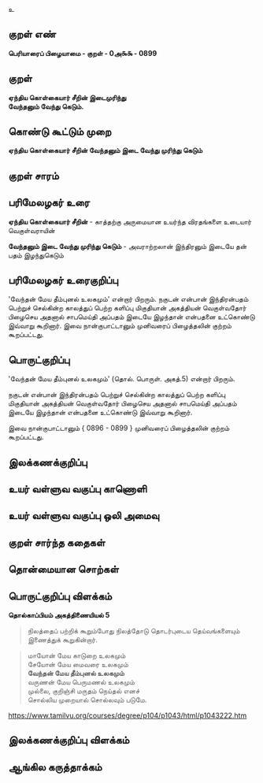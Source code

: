 உ

## குறள் எண் 

**பெரியாரைப் பிழையாமை - குறள் - 0அ௯௯ - 0899**

## குறள் 

**ஏந்திய கொள்கையார் சீறின் இடைமுரிந்து  
வேந்தனும் வேந்து கெடும்.**

## கொண்டு கூட்டும் முறை

**ஏந்திய கொள்கையார் சீறின் வேந்தனும் இடை வேந்து முரிந்து கெடும்**

## குறள் சாரம் 


## பரிமேலழகர் உரை

**ஏந்திய கொள்கையார் சீறின்** - காத்தற்கு அருமையான உயர்ந்த விரதங்களை உடையார் வெகுள்வராயின் 

**வேந்தனும் இடை வேந்து முரிந்து கெடும்** - அவராற்றலான் இந்திரனும் இடையே தன் பதம் இழந்துகெடும் 

## பரிமேலழகர் உரைகுறிப்பு   

'வேந்தன் மேய தீம்புனல் உலகமும்' என்றார் பிறரும். நகுடன் என்பான் இந்திரன்பதம் பெற்றுச் செல்கின்ற காலத்துப் பெற்ற களிப்பு மிகுதியான் அகத்தியன் வெகுள்வதோர் பிழைசெய அதனால் சாபமெய்தி அப்பதம் இடையே இழந்தான் என்பதனை உட்கொண்டு இவ்வாறு கூறினார். இவை நான்குபாட்டானும் முனிவரைப் பிழைத்தலின் குற்றம் கூறப்பட்டது.

## பொருட்குறிப்பு 

'வேந்தன் மேய தீம்புனல் உலகமும்' (தொல். பொருள். அகத்.5) என்றார் பிறரும். 

நகுடன் என்பான் இந்திரன்பதம் பெற்றுச் செல்கின்ற காலத்துப் பெற்ற களிப்பு மிகுதியான் அகத்தியன் வெகுள்வதோர் பிழைசெய அதனால் சாபமெய்தி அப்பதம் இடையே இழந்தான் என்பதனை உட்கொண்டு இவ்வாறு கூறினார். 

இவை நான்குபாட்டானும் { 0896 - 0899 }  முனிவரைப் பிழைத்தலின் குற்றம் கூறப்பட்டது. 

## இலக்கணக்குறிப்பு  


## உயர் வள்ளுவ வகுப்பு காணொளி


## உயர் வள்ளுவ வகுப்பு ஒலி அமைவு 

 
## குறள் சார்ந்த கதைகள் 


## தொன்மையான சொற்கள்


## பொருட்குறிப்பு விளக்கம்

**தொல்காப்பியம் அகத்திணையியல் 5**

>நிலத்தைப் பற்றிக் கூறும்போது நிலத்தோடு தொடர்புடைய தெய்வங்களையும் இணைத்துக் கூறுகின்றார்.

>மாயோன் மேய காடுறை உலகமும்  
>சேயோன் மேய மைவரை உலகமும்  
>**வேந்தன் மேய தீம்புனல் உலகமும்**  
>வருணன் மேய பெருமணல் உலகமும்  
>முல்லை, குறிஞ்சி மருதம் நெய்தல் எனச்  
>சொல்லிய முறையால் சொல்லவும் படுமே.                                     

https://www.tamilvu.org/courses/degree/p104/p1043/html/p1043222.htm

## இலக்கணக்குறிப்பு விளக்கம்


## ஆங்கில கருத்தாக்கம் 


